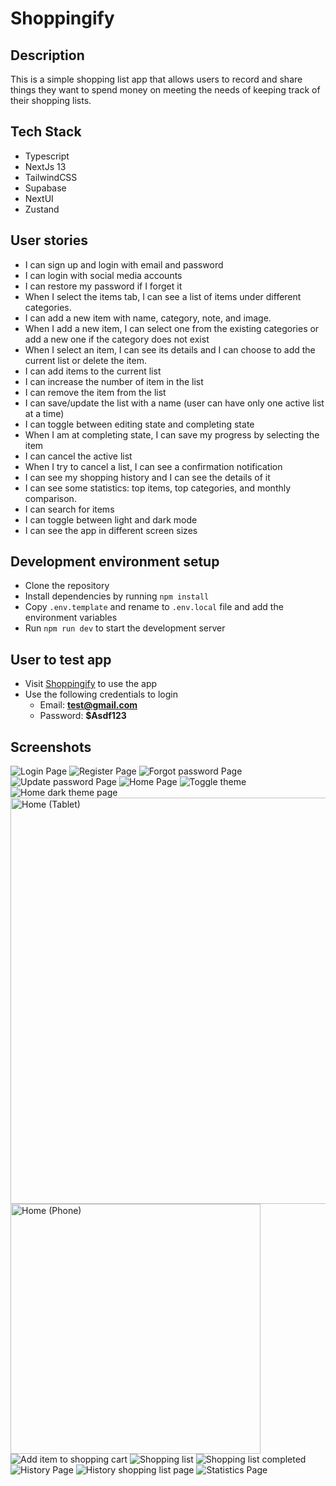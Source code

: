 # Shoppingify

## Description

This is a simple shopping list app that allows users to record and share things they want to spend money on meeting the needs of keeping track of their shopping lists.

## Tech Stack

- Typescript
- NextJs 13
- TailwindCSS
- Supabase
- NextUI
- Zustand

## User stories

- I can sign up and login with email and password
- I can login with social media accounts
- I can restore my password if I forget it
- When I select the items tab, I can see a list of items under different categories.
- I can add a new item with name, category, note, and image.
- When I add a new item, I can select one from the existing categories or add a new one if the category does not exist
- When I select an item, I can see its details and I can choose to add the current list or delete the item.
- I can add items to the current list
- I can increase the number of item in the list
- I can remove the item from the list
- I can save/update the list with a name (user can have only one active list at a time)
- I can toggle between editing state and completing state
- When I am at completing state, I can save my progress by selecting the item
- I can cancel the active list
- When I try to cancel a list, I can see a confirmation notification
- I can see my shopping history and I can see the details of it
- I can see some statistics: top items, top categories, and monthly comparison.
- I can search for items
- I can toggle between light and dark mode
- I can see the app in different screen sizes

## Development environment setup

- Clone the repository
- Install dependencies by running `npm install`
- Copy `.env.template` and rename to `.env.local` file and add the environment variables
- Run `npm run dev` to start the development server

## User to test app

- Visit [Shoppingify](https://shoppingify-blond.vercel.app/) to use the app
- Use the following credentials to login
  - Email: **test@gmail.com**
  - Password: **$Asdf123**

## Screenshots

<img src="./screenshots/login.png" alt="Login Page">
<img src="./screenshots/register.png" alt="Register Page">
<img src="./screenshots/forgot-password.png" alt="Forgot password Page">
<img src="./screenshots/update-password.png" alt="Update password Page">
<img src="./screenshots/home-desktop.png" alt="Home Page">
<img src="./screenshots/toggle-theme.png" alt="Toggle theme">
<img src="./screenshots/home-dark-desktop.png" alt="Home dark theme page">
<img src="./screenshots/home-tablet.png" alt="Home (Tablet)" width="650">
<img src="./screenshots/home-mobile.png" alt="Home (Phone)" width="400">
<img src="./screenshots/add-item.png" alt="Add item to shopping cart">
<img src="./screenshots/shopping-list-desktop.png" alt="Shopping list">
<img src="./screenshots/shopping-list-completed.png" alt="Shopping list completed">
<img src="./screenshots/history.png" alt="History Page">
<img src="./screenshots/history-id.png" alt="History shopping list page">
<img src="./screenshots/statistics.png" alt="Statistics Page">
